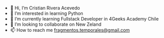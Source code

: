 - 👋 Hi, I’m Cristian Rivera Acevedo
- 👀 I’m interested in learning Python
- 🌱 I’m currently learning Fullstack Developer in 4Geeks Academy Chile
- 💞️ I’m looking to collaborate on New Zeland
- 📫 How to reach me fragmentos.temporales@gmail.com

<!---
FragmentosTemporales/FragmentosTemporales is a ✨ special ✨ repository because its `README.md` (this file) appears on your GitHub profile.
You can click the Preview link to take a look at your changes.
--->
